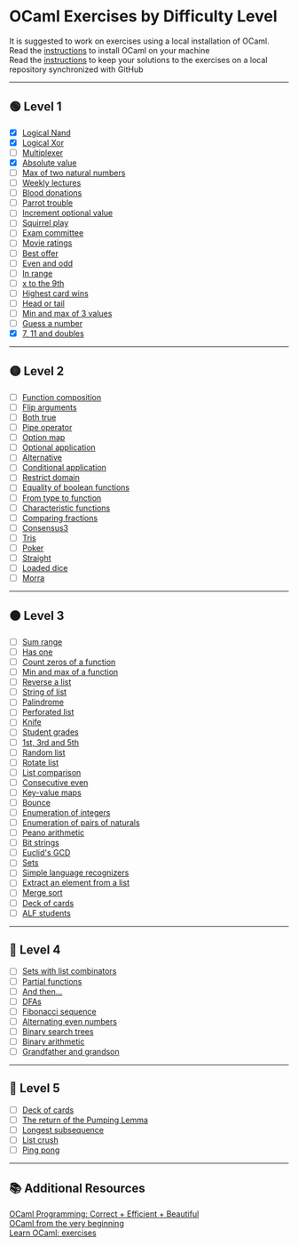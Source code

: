 # OCaml Exercises by Difficulty Level

It is suggested to work on exercises using a local installation of OCaml.  
Read the [instructions](tutorials/install-ocaml.md) to install OCaml on your machine  
Read the [instructions](tutorials/setup-git.md) to keep your solutions to the exercises on a local repository synchronized with GitHub  

---

## 🟢 Level 1

- [x] [Logical Nand](1/nand/README.md)  
- [x] [Logical Xor](1/xor/README.md)  
- [ ] [Multiplexer](1/mux/README.md)  
- [x] [Absolute value](1/absolute-value/README.md)  
- [ ] [Max of two natural numbers](1/maxnat/README.md)  
- [ ] [Weekly lectures](1/weekly-lectures/README.md)  
- [ ] [Blood donations](1/blood-donations/README.md)  
- [ ] [Parrot trouble](1/parrot-trouble/README.md)  
- [ ] [Increment optional value](1/increment-option/README.md)  
- [ ] [Squirrel play](1/squirrel-play/README.md)  
- [ ] [Exam committee](1/exam-committee/README.md)  
- [ ] [Movie ratings](1/movie-ratings/README.md)  
- [ ] [Best offer](1/best-offer/README.md)  
- [ ] [Even and odd](1/even-odd/README.md)  
- [ ] [In range](1/in-range/README.md)  
- [ ] [x to the 9th](1/exp9/README.md)  
- [ ] [Highest card wins](1/highest-card-wins/README.md)  
- [ ] [Head or tail](1/head-or-tail/README.md)  
- [ ] [Min and max of 3 values](1/minmax3/README.md)  
- [ ] [Guess a number](1/guess5/README.md)  
- [x] [7, 11 and doubles](1/7-11-doubles/README.md)  

---

## 🟡 Level 2

- [ ] [Function composition](2/compose/README.md)  
- [ ] [Flip arguments](2/flip-curry/README.md)  
- [ ] [Both true](2/both-true/README.md)  
- [ ] [Pipe operator](2/pipeline/README.md)  
- [ ] [Option map](2/option-map/README.md)  
- [ ] [Optional application](2/option-seq/README.md)  
- [ ] [Alternative](2/alternative/README.md)  
- [ ] [Conditional application](2/apply-if/README.md)  
- [ ] [Restrict domain](2/restrict-dom/README.md)  
- [ ] [Equality of boolean functions](2/eqboolbool/README.md)  
- [ ] [From type to function](2/fun-of-type/README.md)  
- [ ] [Characteristic functions](2/characteristic-fun/README.md)  
- [ ] [Comparing fractions](2/fractions/README.md)  
- [ ] [Consensus3](2/consensus3/README.md)  
- [ ] [Tris](2/tris/README.md)  
- [ ] [Poker](2/poker/README.md)  
- [ ] [Straight](2/straight/README.md)  
- [ ] [Loaded dice](2/loaded-dice/README.md)  
- [ ] [Morra](2/morra/README.md)  

---

## 🟠 Level 3

- [ ] [Sum range](3/sumrange/README.md)  
- [ ] [Has one](3/has-one/README.md)  
- [ ] [Count zeros of a function](3/countzero/README.md)  
- [ ] [Min and max of a function](3/minmaxfun/README.md)  
- [ ] [Reverse a list](3/rev-list/README.md)  
- [ ] [String of list](3/string-of-list/README.md)  
- [ ] [Palindrome](3/palindrome/README.md)  
- [ ] [Perforated list](3/perforated/README.md)  
- [ ] [Knife](3/knife/README.md)  
- [ ] [Student grades](3/cumlaude/README.md)  
- [ ] [1st, 3rd and 5th](3/first-third-fifth/README.md)  
- [ ] [Random list](3/rnd-list/README.md)  
- [ ] [Rotate list](3/rotate-list/README.md)  
- [ ] [List comparison](3/compare-list/README.md)  
- [ ] [Consecutive even](3/consecutive-even/README.md)  
- [ ] [Key-value maps](3/keyval/README.md)  
- [ ] [Bounce](3/bounce/README.md)  
- [ ] [Enumeration of integers](3/enum-int/README.md)  
- [ ] [Enumeration of pairs of naturals](3/enum-nat-nat/README.md)  
- [ ] [Peano arithmetic](3/peano/README.md)  
- [ ] [Bit strings](3/bitstrings/README.md)  
- [ ] [Euclid's GCD](3/euclid-gcd/README.md)  
- [ ] [Sets](3/set/README.md)  
- [ ] [Simple language recognizers](3/lang-recognizers/README.md)  
- [ ] [Extract an element from a list](3/extract/README.md)  
- [ ] [Merge sort](3/mergesort/README.md)  
- [ ] [Deck of cards](3/deck-of-cards/README.md)  
- [ ] [ALF students](3/alf-students/README.md)  

---

## 🔵 Level 4

- [ ] [Sets with list combinators](4/set-fold/README.md)  
- [ ] [Partial functions](4/partial-functions/README.md)  
- [ ] [And then...](4/and-then/README.md)  
- [ ] [DFAs](4/dfa/README.md)  
- [ ] [Fibonacci sequence](4/fibonacci-seq/README.md)  
- [ ] [Alternating even numbers](4/alt-even/README.md)  
- [ ] [Binary search trees](4/binary-search-tree/README.md)  
- [ ] [Binary arithmetic](4/binary-arithmetic/README.md)  
- [ ] [Grandfather and grandson](4/grandfather-grandson/README.md)  

---

## 🔴 Level 5

- [ ] [Deck of cards](5/deck-of-cards/README.md)  
- [ ] [The return of the Pumping Lemma](5/pumping-lemma/README.md)  
- [ ] [Longest subsequence](5/longsub/README.md)  
- [ ] [List crush](5/list-crush/README.md)  
- [ ] [Ping pong](5/ping-pong/README.md)  

---

## 📚 Additional Resources

[OCaml Programming: Correct + Efficient + Beautiful](https://cs3110.github.io/textbook/cover.html)  
[OCaml from the very beginning](http://ocaml-book.com/)  
[Learn OCaml: exercises](https://ocaml-sf.org/learn-ocaml-public/index.html#activity=exercises)  
